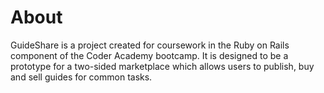 # About

GuideShare is a project created for coursework in the Ruby on Rails component of the Coder Academy bootcamp. It is designed to be a prototype for a two-sided marketplace which allows users to publish, buy and sell guides for common tasks. 
